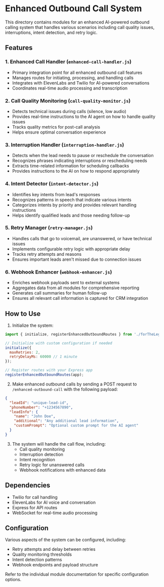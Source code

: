 # Enhanced Outbound Call System

This directory contains modules for an enhanced AI-powered outbound calling system that handles various scenarios including call quality issues, interruptions, intent detection, and retry logic.

## Features

### 1. Enhanced Call Handler (`enhanced-call-handler.js`)
- Primary integration point for all enhanced outbound call features
- Manages routes for initiating, processing, and handling calls
- Integrates with ElevenLabs and Twilio for AI-powered conversations
- Coordinates real-time audio processing and transcription

### 2. Call Quality Monitoring (`call-quality-monitor.js`)
- Detects technical issues during calls (silence, low audio)
- Provides real-time instructions to the AI agent on how to handle quality issues
- Tracks quality metrics for post-call analysis
- Helps ensure optimal conversation experience

### 3. Interruption Handler (`interruption-handler.js`)
- Detects when the lead needs to pause or reschedule the conversation
- Recognizes phrases indicating interruptions or rescheduling needs
- Extracts time-related information for scheduling callbacks
- Provides instructions to the AI on how to respond appropriately

### 4. Intent Detector (`intent-detector.js`)
- Identifies key intents from lead's responses
- Recognizes patterns in speech that indicate various intents
- Categorizes intents by priority and provides relevant handling instructions
- Helps identify qualified leads and those needing follow-up

### 5. Retry Manager (`retry-manager.js`)
- Handles calls that go to voicemail, are unanswered, or have technical issues
- Implements configurable retry logic with appropriate delay
- Tracks retry attempts and reasons
- Ensures important leads aren't missed due to connection issues

### 6. Webhook Enhancer (`webhook-enhancer.js`)
- Enriches webhook payloads sent to external systems
- Aggregates data from all modules for comprehensive reporting
- Generates call summaries for human follow-up
- Ensures all relevant call information is captured for CRM integration

## How to Use

1. Initialize the system:
```javascript
import { initialize, registerEnhancedOutboundRoutes } from './forTheLegends/outbound';

// Initialize with custom configuration if needed
initialize({
  maxRetries: 2,
  retryDelayMs: 60000 // 1 minute
});

// Register routes with your Express app
registerEnhancedOutboundRoutes(app);
```

2. Make enhanced outbound calls by sending a POST request to `/enhanced-outbound-call` with the following payload:
```json
{
  "leadId": "unique-lead-id",
  "phoneNumber": "+1234567890",
  "leadInfo": {
    "name": "John Doe",
    "additional": "Any additional lead information",
    "customPrompt": "Optional custom prompt for the AI agent"
  }
}
```

3. The system will handle the call flow, including:
   - Call quality monitoring
   - Interruption detection
   - Intent recognition
   - Retry logic for unanswered calls
   - Webhook notifications with enhanced data

## Dependencies

- Twilio for call handling
- ElevenLabs for AI voice and conversation
- Express for API routes
- WebSocket for real-time audio processing

## Configuration

Various aspects of the system can be configured, including:
- Retry attempts and delay between retries
- Quality monitoring thresholds
- Intent detection patterns
- Webhook endpoints and payload structure

Refer to the individual module documentation for specific configuration options. 